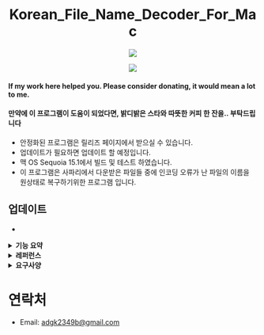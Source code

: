 <h1 align="center">Korean_File_Name_Decoder_For_Mac </h1>

<p align="center">
    <a href="https://github.com/adgk2349/Korean_File_Name_Decoder_For_Mac">
        <img src="https://img.shields.io/badge/Korean_Safari_Downloads_Decoder-1.0.0-skyblue"/></a>
</p>

<p align="center">
    <a href="https://paypal.me/run1213">
        <img src="https://img.shields.io/badge/-Buy%20me%20a%20coffee-orange.svg"></a>
</p>

#### If my work here helped you. Please consider donating, it would mean a lot to me.
#### 만약에 이 프로그램이 도움이 되었다면, 밝디밝은 스타와 따뜻한 커피 한 잔을.. 부탁드립니다

- 안정화된 프로그램은 릴리즈 페이지에서 받으실 수 있습니다.
- 업데이트가 필요하면 업데이트 할 예정입니다.
- 맥 OS Sequoia 15.1에서 빌드 및 테스트 하였습니다.
- 이 프로그램은 사파리에서 다운받은 파일들 중에 인코딩 오류가 난 파일의 이름을 원상태로 복구하기위한 프로그램 입니다.

## 업데이트
- 
<details>
<summary><strong> 기능 요약 </strong></summary>
<br>

> ### 주요 기능

| 특징                                  | 상태    |
| :----------------------------------- | ------ |
| 이름 복구 기능                           | ✅    |
| 다중 파일 선택 가능                       | ✅    |
</details>

<details>
<summary><strong> 레퍼런스 </strong></summary>
<br>

Read these before you start:

- [About PyInstaller Errors]<https://stackoverflow.com/questions/69348567/pyinstaller-tkdnd-tkinterdnd2-unable-to-load-tkdnd-library-when-launching-fr>.
- [Python]<https://www.python.org>.

</details>

<details>
<summary><strong> 요구사양 </strong></summary>
<br>

- 맥 OS (테스트 버전 15.1)
- Intel 호환 맥 또는 Apple Silicon 호환 맥 

</details>

# 연락처

- Email: adgk2349b@gmail.com
